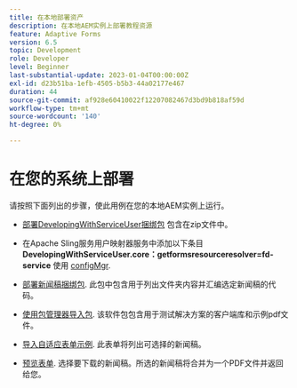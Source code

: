 ```yaml
---
title: 在本地部署资产
description: 在本地AEM实例上部署教程资源
feature: Adaptive Forms
version: 6.5
topic: Development
role: Developer
level: Beginner
last-substantial-update: 2023-01-04T00:00:00Z
exl-id: d23b51ba-1efb-4505-b5b3-44a02177e467
duration: 44
source-git-commit: af928e60410022f12207082467d3bd9b818af59d
workflow-type: tm+mt
source-wordcount: '140'
ht-degree: 0%

---
```


# 在您的系统上部署

请按照下面列出的步骤，使此用例在您的本地AEM实例上运行。

* [部署DevelopingWithServiceUser捆绑包](https://experienceleague.adobe.com/docs/experience-manager-learn/assets/developingwithserviceuser.zip) 包含在zip文件中。

* 在Apache Sling服务用户映射器服务中添加以下条目 **DevelopingWithServiceUser.core：getformsresourceresolver=fd-service** 使用 [configMgr](http://localhost:4502/system/console/configMgr).

* [部署新闻稿捆绑包](assets/Newsletters.core-1.0.0-SNAPSHOT.jar). 此包中包含用于列出文件夹内容并汇编选定新闻稿的代码。

* [使用包管理器导入包](assets/newsletter.zip). 该软件包包含用于测试解决方案的客户端库和示例pdf文件。

* [导入自适应表单示例](assets/sample-adaptive-form.zip). 此表单将列出可选择的新闻稿。

* [预览表单](http://localhost:4502/content/dam/formsanddocuments/downloadarchivednewsletters/jcr:content?wcmmode=disabled).
选择要下载的新闻稿。所选的新闻稿将合并为一个PDF文件并返回给您。
